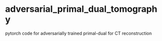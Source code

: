 # adversarial_primal_dual_tomography
pytorch code for adversarially trained primal-dual for CT reconstruction 
